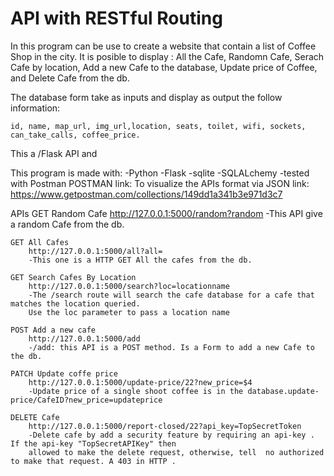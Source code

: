 # API with RESTful Routing
In this program can be use to create a website that contain a list of Coffee Shop
in the city. It is posible to display : All the Cafe, Randomn Cafe, Serach Cafe by location, Add a new Cafe to the database, Update price of Coffee, and Delete Cafe from
the db.

The database form take as inputs and display as output the follow information:

	id, name, map_url, img_url,location, seats, toilet, wifi, sockets, can_take_calls, coffee_price. 
	

This a /Flask API and 


This program is made with:
	-Python
	-Flask
	-sqlite
	-SQLALchemy
	-tested with Postman
		POSTMAN link: To visualize the APIs format via JSON link:
		https://www.getpostman.com/collections/149dd1a341b3e971d3c7

APIs
	GET Random Cafe	
		http://127.0.0.1:5000/random?random
		-This API give a random Cafe from the db.
	
	GET All Cafes
		http://127.0.0.1:5000/all?all=
		-This one is a HTTP GET All the cafes from the db. 		

	GET Search Cafes By Location
		http://127.0.0.1:5000/search?loc=locationname
		-The /search route will search the cafe database for a cafe that matches the location queried.
		Use the loc parameter to pass a location name

	POST Add a new cafe
		http://127.0.0.1:5000/add
		-/add: this API is a POST method. Is a Form to add a new Cafe to the db.

	PATCH Update coffe price
		http://127.0.0.1:5000/update-price/22?new_price=$4
		-Update price of a single shoot coffee is in the database.update-price/CafeID?new_price=updateprice

	DELETE Cafe
		http://127.0.0.1:5000/report-closed/22?api_key=TopSecretToken
		-Delete cafe by add a security feature by requiring an api-key . If the api-key "TopSecretAPIKey" then 
		allowed to make the delete request, otherwise, tell  no authorized to make that request. A 403 in HTTP .


	